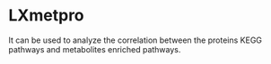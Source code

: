 # LXmetpro
It can be used to analyze the correlation between the proteins KEGG pathways and metabolites enriched pathways.

